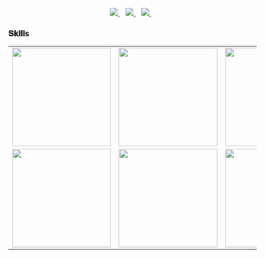<p align='center'>
<a href="https://join.skype.com/invite/jdRxtXdi10d9">
  <img src="https://img.shields.io/badge/skype-%231DA1F3.svg?&style=for-the-badge&logo=skype&logoColor=white" />
</a>&nbsp;&nbsp;
<a href="https://www.linkedin.com/in/zen-hosokawa-1a9193181">
  <img src="https://img.shields.io/badge/linkedin-%230077B5.svg?&style=for-the-badge&logo=linkedin&logoColor=white" />
</a>&nbsp;&nbsp;
<a href="mailto:kzar1102@outlook.com">
  <img src="https://img.shields.io/badge/email me-%231DA1F3.svg?&style=for-the-badge&logo=gmail&logoColor=white" />
</a>&nbsp;&nbsp;
</p>

### 𝐒𝐤𝐢𝐥𝐥s
<table>
  <tr>
      <td><img src="https://github.com/kzar1102/kzar1102/blob/main/assets/icons/docker.png?raw=true" width="200"></td>
      <td><img src="https://github.com/kzar1102/kzar1102/blob/main/assets/icons/meteor.png?raw=true" width="200"></td>
      <td><img src="https://github.com/kzar1102/kzar1102/blob/main/assets/icons/jitsi.png?raw=true" width="200"></td>
      <td><img src="https://github.com/kzar1102/kzar1102/blob/main/assets/icons/rocket_chat.png?raw=true" width="200"></td>
      <td><img src="https://github.com/kzar1102/kzar1102/blob/main/assets/icons/aws.png?raw=true" width="200"></td>
      <td><img src="https://github.com/kzar1102/kzar1102/blob/main/assets/icons/blockchain.png?raw=true" width="200"></td>
      <td><img src="https://github.com/kzar1102/kzar1102/blob/main/assets/icons/bitcoin.png?raw=true" width="200"></td>
      <td><img src="https://github.com/kzar1102/kzar1102/blob/main/assets/icons/ethereum.png?raw=true" width="200"></td>
  </tr>
  <tr>
      <td><img src="https://cdn.iconscout.com/icon/free/png-128/javascript-1174950.png" width="200"></td>
      <td><img src="https://github.com/kzar1102/kzar1102/blob/main/assets/icons/python.png?raw=true" width="200"></td>
      <td><img src="https://cdn.iconscout.com/icon/free/png-128/node-1174925.png" width="200"></td>
      <td><img src="https://cdn.iconscout.com/icon/free/png-128/react-1175109.png" width="200"></td>
      <td><img src="https://cdn.iconscout.com/icon/free/png-128/vue-282497.png" width="200"></td>
      <td><img src="https://github.com/kzar1102/kzar1102/blob/main/assets/icons/dart.png?raw=true" width="200"></td>
      <td><img src="https://github.com/kzar1102/kzar1102/blob/main/assets/icons/flutter.png?raw=true" width="200"></td>
      <td><img src="https://github.com/kzar1102/kzar1102/blob/main/assets/icons/java.png?raw=true" width="200"></td>
  </tr>
</table>

